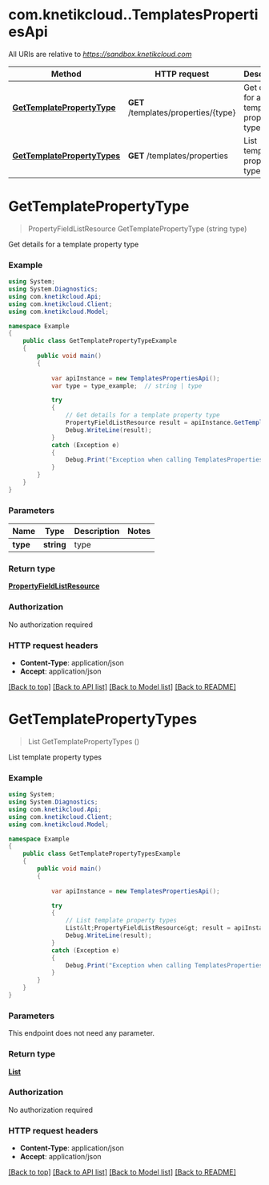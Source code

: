 # com.knetikcloud..TemplatesPropertiesApi

All URIs are relative to *https://sandbox.knetikcloud.com*

Method | HTTP request | Description
------------- | ------------- | -------------
[**GetTemplatePropertyType**](TemplatesPropertiesApi.md#gettemplatepropertytype) | **GET** /templates/properties/{type} | Get details for a template property type
[**GetTemplatePropertyTypes**](TemplatesPropertiesApi.md#gettemplatepropertytypes) | **GET** /templates/properties | List template property types


<a name="gettemplatepropertytype"></a>
# **GetTemplatePropertyType**
> PropertyFieldListResource GetTemplatePropertyType (string type)

Get details for a template property type

### Example
```csharp
using System;
using System.Diagnostics;
using com.knetikcloud.Api;
using com.knetikcloud.Client;
using com.knetikcloud.Model;

namespace Example
{
    public class GetTemplatePropertyTypeExample
    {
        public void main()
        {
            
            var apiInstance = new TemplatesPropertiesApi();
            var type = type_example;  // string | type

            try
            {
                // Get details for a template property type
                PropertyFieldListResource result = apiInstance.GetTemplatePropertyType(type);
                Debug.WriteLine(result);
            }
            catch (Exception e)
            {
                Debug.Print("Exception when calling TemplatesPropertiesApi.GetTemplatePropertyType: " + e.Message );
            }
        }
    }
}
```

### Parameters

Name | Type | Description  | Notes
------------- | ------------- | ------------- | -------------
 **type** | **string**| type | 

### Return type

[**PropertyFieldListResource**](PropertyFieldListResource.md)

### Authorization

No authorization required

### HTTP request headers

 - **Content-Type**: application/json
 - **Accept**: application/json

[[Back to top]](#) [[Back to API list]](../README.md#documentation-for-api-endpoints) [[Back to Model list]](../README.md#documentation-for-models) [[Back to README]](../README.md)

<a name="gettemplatepropertytypes"></a>
# **GetTemplatePropertyTypes**
> List<PropertyFieldListResource> GetTemplatePropertyTypes ()

List template property types

### Example
```csharp
using System;
using System.Diagnostics;
using com.knetikcloud.Api;
using com.knetikcloud.Client;
using com.knetikcloud.Model;

namespace Example
{
    public class GetTemplatePropertyTypesExample
    {
        public void main()
        {
            
            var apiInstance = new TemplatesPropertiesApi();

            try
            {
                // List template property types
                List&lt;PropertyFieldListResource&gt; result = apiInstance.GetTemplatePropertyTypes();
                Debug.WriteLine(result);
            }
            catch (Exception e)
            {
                Debug.Print("Exception when calling TemplatesPropertiesApi.GetTemplatePropertyTypes: " + e.Message );
            }
        }
    }
}
```

### Parameters
This endpoint does not need any parameter.

### Return type

[**List<PropertyFieldListResource>**](PropertyFieldListResource.md)

### Authorization

No authorization required

### HTTP request headers

 - **Content-Type**: application/json
 - **Accept**: application/json

[[Back to top]](#) [[Back to API list]](../README.md#documentation-for-api-endpoints) [[Back to Model list]](../README.md#documentation-for-models) [[Back to README]](../README.md)

